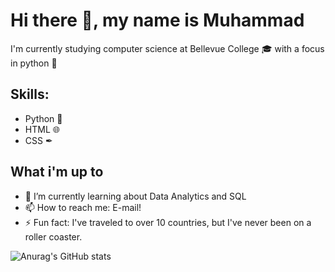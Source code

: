 # Hi there 👋, my name is Muhammad

I'm currently studying computer science at Bellevue College 🎓 with a focus in python 🐍

## Skills: 
- Python 🐍
- HTML 🌐
- CSS ✒
 ## What i'm up to
- 🌱 I’m currently learning about Data Analytics and SQL
- 📫 How to reach me: E-mail! 
- ⚡ Fun fact: I've traveled to over 10 countries, but I've never been on a roller coaster.



![Anurag's GitHub stats](https://github-readme-stats.vercel.app/api?username=MuhammadMannan&theme=github_dark&show_icons=true&align=center)
